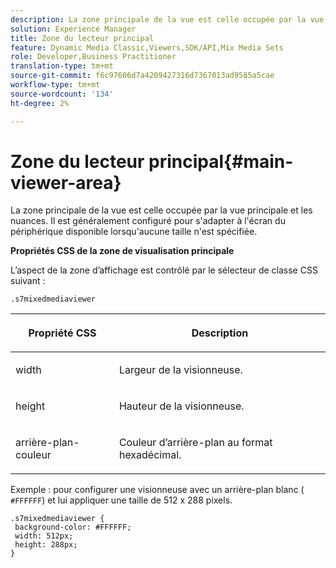 ```yaml
---
description: La zone principale de la vue est celle occupée par la vue principale et les nuances. Il est généralement configuré pour s'adapter à l'écran du périphérique disponible lorsqu'aucune taille n'est spécifiée.
solution: Experience Manager
title: Zone du lecteur principal
feature: Dynamic Media Classic,Viewers,SDK/API,Mix Media Sets
role: Developer,Business Practitioner
translation-type: tm+mt
source-git-commit: f6c97606d7a4209427316d7367013ad9585a5cae
workflow-type: tm+mt
source-wordcount: '134'
ht-degree: 2%

---
```



# Zone du lecteur principal{#main-viewer-area}

La zone principale de la vue est celle occupée par la vue principale et les nuances. Il est généralement configuré pour s&#39;adapter à l&#39;écran du périphérique disponible lorsqu&#39;aucune taille n&#39;est spécifiée.

<!--<a id="section_061E550C1C1D4DB2BD663A898895B38C"></a>-->

**Propriétés CSS de la zone de visualisation principale**

L’aspect de la zone d’affichage est contrôlé par le sélecteur de classe CSS suivant :

```
.s7mixedmediaviewer 
```

<table id="table_94EE3F5BBE4547C0B4943471CEE7EDE4"> 
 <thead> 
  <tr> 
   <th colname="col1" class="entry"> <p> Propriété CSS </p> </th> 
   <th colname="col2" class="entry"> <p>Description </p> </th> 
  </tr> 
 </thead>
 <tbody> 
  <tr> 
   <td colname="col1"> <p> <span class="codeph"> width </span> </p> </td> 
   <td colname="col2"> <p>Largeur de la visionneuse. </p> </td> 
  </tr> 
  <tr> 
   <td colname="col1"> <p> <span class="codeph"> height </span> </p> </td> 
   <td colname="col2"> <p>Hauteur de la visionneuse. </p> </td> 
  </tr> 
  <tr> 
   <td colname="col1"> <p> <span class="codeph"> arrière-plan-couleur  </span> </p> </td> 
   <td colname="col2"> <p> Couleur d’arrière-plan au format hexadécimal. </p> </td> 
  </tr> 
 </tbody> 
</table>

Exemple : pour configurer une visionneuse avec un arrière-plan blanc ( `#FFFFFF`) et lui appliquer une taille de 512 x 288 pixels.

```
.s7mixedmediaviewer { 
 background-color: #FFFFFF; 
 width: 512px; 
 height: 288px;  
}
```

